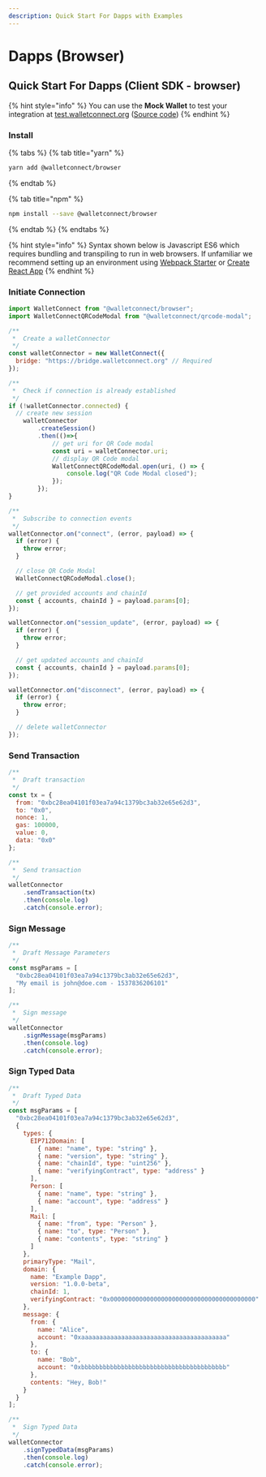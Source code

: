 ```yaml
---
description: Quick Start For Dapps with Examples
---
```

# Dapps \(Browser\)
## Quick Start For Dapps \(Client SDK - browser\)
{% hint style="info" %}
You can use the **Mock Wallet** to test your integration at [test.walletconnect.org](https://test.walletconnect.org) \([Source code](https://github.com/WalletConnect/walletconnect-mock-wallet)\)
{% endhint %}
### Install
{% tabs %}
{% tab title="yarn" %}
```bash
yarn add @walletconnect/browser
```
{% endtab %}

{% tab title="npm" %}
```bash
npm install --save @walletconnect/browser
```
{% endtab %}
{% endtabs %}

{% hint style="info" %}
Syntax shown below is Javascript ES6 which requires bundling and transpiling to run in web browsers. 
If unfamiliar we recommend setting up an environment using [Webpack Starter](https://github.com/wbkd/webpack-starter) or [Create React App](https://github.com/facebook/create-react-app)
{% endhint %}

### Initiate Connection

```javascript
import WalletConnect from "@walletconnect/browser";
import WalletConnectQRCodeModal from "@walletconnect/qrcode-modal";

/**
 *  Create a walletConnector
 */
const walletConnector = new WalletConnect({
  bridge: "https://bridge.walletconnect.org" // Required
});

/**
 *  Check if connection is already established
 */
if (!walletConnector.connected) {
  // create new session
    walletConnector
        .createSession()
        .then(()=>{
            // get uri for QR Code modal
            const uri = walletConnector.uri;
            // display QR Code modal
            WalletConnectQRCodeModal.open(uri, () => {
                console.log("QR Code Modal closed");
            });
        });
}

/**
 *  Subscribe to connection events
 */
walletConnector.on("connect", (error, payload) => {
  if (error) {
    throw error;
  }

  // close QR Code Modal
  WalletConnectQRCodeModal.close();

  // get provided accounts and chainId
  const { accounts, chainId } = payload.params[0];
});

walletConnector.on("session_update", (error, payload) => {
  if (error) {
    throw error;
  }

  // get updated accounts and chainId
  const { accounts, chainId } = payload.params[0];
});

walletConnector.on("disconnect", (error, payload) => {
  if (error) {
    throw error;
  }

  // delete walletConnector
});
```

### Send Transaction

```javascript
/**
 *  Draft transaction
 */
const tx = {
  from: "0xbc28ea04101f03ea7a94c1379bc3ab32e65e62d3",
  to: "0x0",
  nonce: 1,
  gas: 100000,
  value: 0,
  data: "0x0"
};

/**
 *  Send transaction
 */
walletConnector
    .sendTransaction(tx)
    .then(console.log)
    .catch(console.error);
```

### Sign Message

```javascript
/**
 *  Draft Message Parameters
 */
const msgParams = [
  "0xbc28ea04101f03ea7a94c1379bc3ab32e65e62d3",
  "My email is john@doe.com - 1537836206101"
];

/**
 *  Sign message
 */
walletConnector
    .signMessage(msgParams)
    .then(console.log)
    .catch(console.error);
```

### Sign Typed Data

```javascript
/**
 *  Draft Typed Data
 */
const msgParams = [
  "0xbc28ea04101f03ea7a94c1379bc3ab32e65e62d3",
  {
    types: {
      EIP712Domain: [
        { name: "name", type: "string" },
        { name: "version", type: "string" },
        { name: "chainId", type: "uint256" },
        { name: "verifyingContract", type: "address" }
      ],
      Person: [
        { name: "name", type: "string" },
        { name: "account", type: "address" }
      ],
      Mail: [
        { name: "from", type: "Person" },
        { name: "to", type: "Person" },
        { name: "contents", type: "string" }
      ]
    },
    primaryType: "Mail",
    domain: {
      name: "Example Dapp",
      version: "1.0.0-beta",
      chainId: 1,
      verifyingContract: "0x0000000000000000000000000000000000000000"
    },
    message: {
      from: {
        name: "Alice",
        account: "0xaaaaaaaaaaaaaaaaaaaaaaaaaaaaaaaaaaaaaaaa"
      },
      to: {
        name: "Bob",
        account: "0xbbbbbbbbbbbbbbbbbbbbbbbbbbbbbbbbbbbbbbbb"
      },
      contents: "Hey, Bob!"
    }
  }
];

/**
 *  Sign Typed Data
 */
walletConnector
    .signTypedData(msgParams)
    .then(console.log)
    .catch(console.error);
```